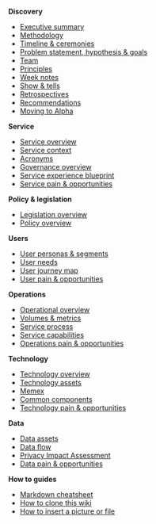 **Discovery**
- [Executive summary](Home)
- [Methodology](Methodology)
- [Timeline & ceremonies](Timeline-&-ceremonies)
- [Problem statement, hypothesis & goals](Problem-statement,-hypothesis-&-goals)
- [Team](Team)
- [Principles](Principles)
- [Week notes](Week-notes)
- [Show & tells](Show-&-tells)
- [Retrospectives](Retrospectives)
- [Recommendations](Recommendations)
- [Moving to Alpha](Moving-to-alpha)

**Service**
- [Service overview](Service-overview)
- [Service context](Service-context)
- [Acronyms](Acronyms)
- [Governance overview](Governance-overview)
- [Service experience blueprint](Service-experience-blueprint)
- [Service pain & opportunities](Service-pain-&-opportunities)

**Policy & legislation**
- [Legislation overview](Legislation-overview)
- [Policy overview](Policy-overview)

**Users**
- [User personas & segments](User-personas-&-segments)
- [User needs](User-needs)
- [User journey map](User-journey-map)
- [User pain & opportunities](User-pain-&-opportunities)

**Operations**
- [Operational overview](Operational-overview)
- [Volumes & metrics](Volumes-&-metrics)
- [Service process](Service-process)
- [Service capabilities](Service-capabilities)
- [Operations pain & opportunities](Operations-pain-&-opportunities)

**Technology**
- [Technology overview](Technology-overview)
- [Technology assets](Technology-assets)
- [Memex](Memex)
- [Common components](Common-components)
- [Technology pain & opportunities](Technology-pain-&-opportunities)

**Data**
- [Data assets](Data-assets)
- [Data flow](Data-flow)
- [Privacy Impact Assessment](Privacy-impact-assessment)
- [Data pain & opportunities](Data-pain-&-opportunities)

**How to guides**
- [Markdown cheatsheet](https://github.com/adam-p/markdown-here/wiki/Markdown-Cheatsheet)
- [How to clone this wiki](How-to-clone-this-wiki)
- [How to insert a picture or file](How-to-insert-a-picture-or-file)